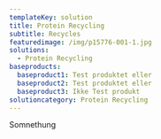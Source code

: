 ```yaml
---
templateKey: solution
title: Protein Recycling
subtitle: Recycles
featuredimage: /img/p15776-001-1.jpg
solutions:
  - Protein Recycling
baseproducts:
  baseproduct1: Test produktet eller
  baseproduct2: Test produktet eller
  baseproduct3: Ikke Test produkt
solutioncategory: Protein Recycling
---
```

Somnethung
